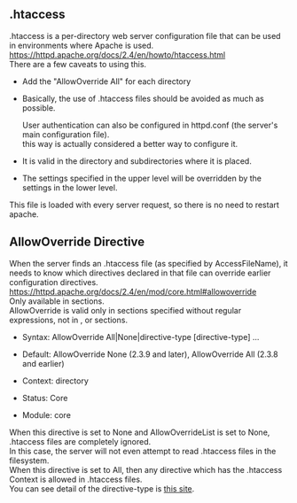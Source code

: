 ## .htaccess

.htaccess is a per-directory web server configuration file that can be used in environments where Apache is used.  
<https://httpd.apache.org/docs/2.4/en/howto/htaccess.html>  
There are a few caveats to using this.

- Add the "AllowOverride All" for each directory

- Basically, the use of .htaccess files should be avoided as much as possible.

	User authentication can also be configured in httpd.conf (the server's main configuration file).  
	this way is actually considered a better way to configure it.

- It is valid in the directory and subdirectories where it is placed.

- The settings specified in the upper level will be overridden by the settings in the lower level.

This file is loaded with every server request, so there is no need to restart apache.

## AllowOverride Directive

When the server finds an .htaccess file (as specified by AccessFileName), it needs to know which directives declared in that file can override earlier configuration directives.  
<https://httpd.apache.org/docs/2.4/en/mod/core.html#allowoverride>  
Only available in <Directory> sections.  
AllowOverride is valid only in <Directory> sections specified without regular expressions, not in <Location>, <DirectoryMatch> or <Files> sections.

- Syntax: AllowOverride All|None|directive-type \[directive-type] ...

- Default: AllowOverride None (2.3.9 and later), AllowOverride All (2.3.8 and earlier)

- Context: directory

- Status: Core

- Module: core

When this directive is set to None and AllowOverrideList is set to None, .htaccess files are completely ignored.  
In this case, the server will not even attempt to read .htaccess files in the filesystem.  
When this directive is set to All, then any directive which has the .htaccess Context is allowed in .htaccess files.  
You can see detail of the directive-type is [this site](https://httpd.apache.org/docs/2.4/en/mod/core.html#allowoverride).
